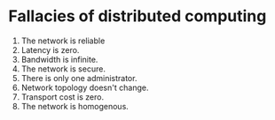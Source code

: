 # Fallacies of distributed computing

1. The network is reliable
2. Latency is zero.
3. Bandwidth is infinite.
4. The network is secure.
5. There is only one  administrator.
6. Network topology doesn't change.
7. Transport cost is zero.
8. The network is homogenous.